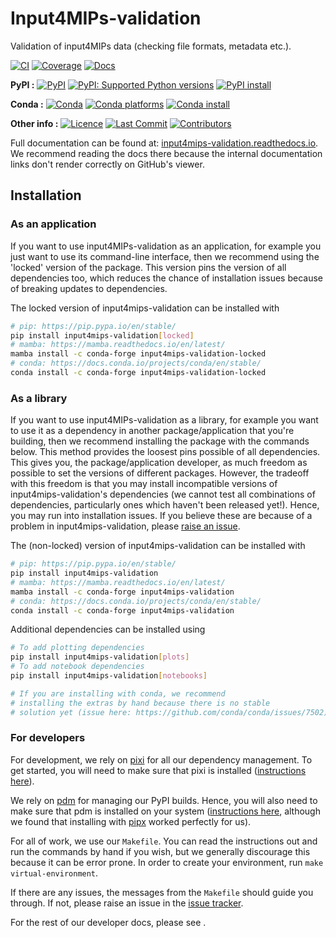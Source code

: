 # Input4MIPs-validation

<!---
Can use start-after and end-before directives in docs, see
https://myst-parser.readthedocs.io/en/latest/syntax/organising_content.html#inserting-other-documents-directly-into-the-current-document
-->

<!--- sec-begin-description -->

Validation of input4MIPs data (checking file formats, metadata etc.).



[![CI](https://github.com/climate-resource/input4mips_validation/actions/workflows/ci.yaml/badge.svg?branch=main)](https://github.com/climate-resource/input4mips_validation/actions/workflows/ci.yaml)
[![Coverage](https://codecov.io/gh/climate-resource/input4mips_validation/branch/main/graph/badge.svg)](https://codecov.io/gh/climate-resource/input4mips_validation)
[![Docs](https://readthedocs.org/projects/input4mips-validation/badge/?version=latest)](https://input4mips-validation.readthedocs.io)

**PyPI :**
[![PyPI](https://img.shields.io/pypi/v/input4mips-validation.svg)](https://pypi.org/project/input4mips-validation/)
[![PyPI: Supported Python versions](https://img.shields.io/pypi/pyversions/input4mips-validation.svg)](https://pypi.org/project/input4mips-validation/)
[![PyPI install](https://github.com/climate-resource/input4mips_validation/actions/workflows/install.yaml/badge.svg?branch=main)](https://github.com/climate-resource/input4mips_validation/actions/workflows/install.yaml)

**Conda :**
[![Conda](https://img.shields.io/conda/vn/conda-forge/input4mips-validation.svg)](https://anaconda.org/conda-forge/input4mips-validation)
[![Conda platforms](https://img.shields.io/conda/pn/conda-forge/input4mips-validation.svg)](https://anaconda.org/conda-forge/input4mips-validation)
[![Conda install](https://github.com/climate-resource/input4mips_validation/workflows/Test%20conda%20install/badge.svg)](https://github.com/climate-resource/input4mips_validation/actions?query=workflow%3A%22Test+conda+install%22)

**Other info :**
[![Licence](https://img.shields.io/github/license/climate-resource/input4mips_validation.svg)](https://github.com/climate-resource/input4mips_validation/blob/main/LICENCE)
[![Last Commit](https://img.shields.io/github/last-commit/climate-resource/input4mips_validation.svg)](https://github.com/climate-resource/input4mips_validation/commits/main)
[![Contributors](https://img.shields.io/github/contributors/climate-resource/input4mips_validation.svg)](https://github.com/climate-resource/input4mips_validation/graphs/contributors)


<!--- sec-end-description -->

Full documentation can be found at:
[input4mips-validation.readthedocs.io](https://input4mips-validation.readthedocs.io/en/latest/).
We recommend reading the docs there because the internal documentation links
don't render correctly on GitHub's viewer.

## Installation
<!--- sec-begin-installation -->

### As an application

If you want to use input4MIPs-validation as an application,
for example you just want to use its command-line interface,
then we recommend using the 'locked' version of the package.
This version pins the version of all dependencies too,
which reduces the chance of installation issues
because of breaking updates to dependencies.

The locked version of input4mips-validation can be installed with

```bash
# pip: https://pip.pypa.io/en/stable/
pip install input4mips-validation[locked]
# mamba: https://mamba.readthedocs.io/en/latest/
mamba install -c conda-forge input4mips-validation-locked
# conda: https://docs.conda.io/projects/conda/en/stable/
conda install -c conda-forge input4mips-validation-locked
```

### As a library

If you want to use input4MIPs-validation as a library,
for example you want to use it
as a dependency in another package/application that you're building,
then we recommend installing the package with the commands below.
This method provides the loosest pins possible of all dependencies.
This gives you, the package/application developer,
as much freedom as possible to set the versions of different packages.
However, the tradeoff with this freedom is that you may install
incompatible versions of input4mips-validation's dependencies
(we cannot test all combinations of dependencies,
particularly ones which haven't been released yet!).
Hence, you may run into installation issues.
If you believe these are because of a problem in input4mips-validation,
please [raise an issue](https://github.com/climate-resource/input4mips_validation/issues/new/choose).

The (non-locked) version of input4mips-validation can be installed with

```bash
# pip: https://pip.pypa.io/en/stable/
pip install input4mips-validation
# mamba: https://mamba.readthedocs.io/en/latest/
mamba install -c conda-forge input4mips-validation
# conda: https://docs.conda.io/projects/conda/en/stable/
conda install -c conda-forge input4mips-validation
```

Additional dependencies can be installed using

```bash
# To add plotting dependencies
pip install input4mips-validation[plots]
# To add notebook dependencies
pip install input4mips-validation[notebooks]

# If you are installing with conda, we recommend
# installing the extras by hand because there is no stable
# solution yet (issue here: https://github.com/conda/conda/issues/7502)
```

<!--- sec-end-installation -->

### For developers

<!--- sec-begin-installation-dev -->

For development, we rely on [pixi](https://pixi.sh/latest/)
for all our dependency management.
To get started, you will need to make sure that pixi is installed
([instructions here](https://pixi.sh/latest/#installation)).

We rely on [pdm](https://pdm-project.org/en/latest/) for managing our PyPI builds.
Hence, you will also need to make sure that pdm is installed on your system
([instructions here](https://pdm-project.org/en/latest/#installation),
although we found that installing with [pipx](https://pipx.pypa.io/stable/installation/)
worked perfectly for us).

For all of work, we use our `Makefile`.
You can read the instructions out and run the commands by hand if you wish,
but we generally discourage this because it can be error prone.
In order to create your environment, run `make virtual-environment`.

If there are any issues, the messages from the `Makefile` should guide you
through. If not, please raise an issue in the
[issue tracker](https://github.com/climate-resource/input4mips_validation/issues).

For the rest of our developer docs, please see [](development-reference).

<!--- sec-end-installation-dev -->
